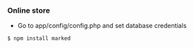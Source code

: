 ### Online store

- Go to app/config/config.php and set database credentials

`$ npm install marked`
